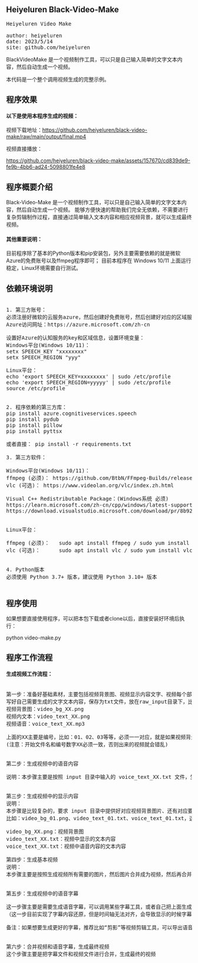 

## Heiyeluren Black-Video-Make ##

<pre>
Heiyeluren Video Make

author: heiyeluren
date: 2023/5/14
site: github.com/heiyeluren
</pre>



BlackVideoMake 是一个视频制作工具，可以只是自己输入简单的文字文本内容，然后自动生成一个视频。

本代码是一个整个调用视频生成的完整示例。



## 程序效果

#### 以下是使用本程序生成的视频：
视频下载地址：https://github.com/heiyeluren/black-video-make/raw/main/output/final.mp4

视频直接播放：

https://github.com/heiyeluren/black-video-make/assets/157670/cd839de9-fe9b-4bb6-ad24-5098801fe4e8


## 程序概要介绍 ##


Black-Video-Make 是一个视频制作工具，可以只是自己输入简单的文字文本内容，然后自动生成一个视频。
能够方便快速的帮助我们完全无依赖，不需要进行复杂剪辑制作过程，直接通过简单输入文本内容和相应视频背景，就可以生成最终视频。


#### 其他重要说明：
目前程序除了基本的Python版本和pip安装包，另外主要需要依赖的就是微软Azure的免费账号以及ffmpeg程序即可；
目前本程序在 Windows 10/11 上面运行稳定，Linux环境需要自行测试。


## 依赖环境说明 ##

<pre>

1. 第三方账号：
必须注册好微软的云服务azure，然后创建好免费账号，然后创建好对应的区域服务，记录下对应的key和区域信息，填写到下面的配置中。
Azure访问网址：https://azure.microsoft.com/zh-cn

设置好Azure的认知服务的key和区域信息，设置环境变量：
Windows平台(Windows 10/11)：
setx SPEECH_KEY "xxxxxxxx"
setx SPEECH_REGION "yyy"

Linux平台：
echo 'export SPEECH_KEY=xxxxxxxx' | sudo /etc/profile
echo 'export SPEECH_REGION=yyyyy' | sudo /etc/profile 
source /etc/profile


2. 程序依赖的第三方库：
pip install azure.cognitiveservices.speech
pip install pydub
pip install pillow
pip install pyttsx

或者直接： pip install -r requirements.txt

3. 第三方软件：

Windows平台(Windows 10/11)：
ffmpeg (必须)： https://github.com/BtbN/FFmpeg-Builds/releases
vlc (可选)： https://www.videolan.org/vlc/index.zh.html

Visual C++ Redistributable Package：(Windows系统 必须)
https://learn.microsoft.com/zh-cn/cpp/windows/latest-supported-vc-redist?view=msvc-170
https://download.visualstudio.microsoft.com/download/pr/8b92f460-7e03-4c75-a139-e264a770758d/26C2C72FBA6438F5E29AF8EBC4826A1E424581B3C446F8C735361F1DB7BEFF72/VC_redist.x64.exe


Linux平台：

ffmpeg (必须)：   sudo apt install ffmpeg / sudo yum install ffmpeg / sudo pacman -S ffmpeg / sudo dnf install ffmpeg
vlc (可选)：      sudo apt install vlc / sudo yum install vlc / sudo pacman -S vlc / sudo dnf install vlc


4. Python版本
必须使用 Python 3.7+ 版本，建议使用 Python 3.10+ 版本

</pre>


## 程序使用 ##

如果想要直接使用程序，可以把本包下载或者clone以后，直接安装好环境后执行：

python video-make.py




## 程序工作流程 ##


#### 生成视频工作流程：

<pre>

第一步：准备好基础素材，主要包括视频背景图、视频显示内容文字、视频每个部分内容语音文本
写好自己需要生成的文字文本内容，保存为txt文件，放在raw_input目录下，比如：input/voice_01.txt，主要文本内容包括：
视频背景图：video_bg_XX.png
视频内文本：video_text_XX.png
视频语音：voice_text_XX.mp3

上面的XX主要是编号，比如：01、02、03等等，必须一一对应，就是如果视频背景图和视频内显示文本和视频这个环节的语音文本，都需要编号一致。
(注意：开始文件名和编号数字XX必须一致，否则出来的视频就会错乱)


第二步：生成视频中的语音内容

说明：本步骤主要是按照 input 目录中输入的 voice_text_XX.txt 文件，生成对应的语音内容文件，保存到 output 目录中。


第三步：生成视频中的显示内容
说明：
本步骤是比较复杂的，要求 input 目录中提供好对应视频背景图片、还有对应要显示内容到背景图的文本文件、还有视频中语音内容的文本文件，对应编号要一致。
比如：video_bg_01.png、video_text_01.txt、voice_text_01.txt，这三个文件的编号都是01，这样才能对应上。（文件前缀名必须一致，然后每个文件内容相关的编号必须一致）

video_bg_XX.png：视频背景图
video_text_XX.txt：视频中显示的文本内容
voice_text_XX.txt：视频中语音内容的文本内容

第四步：生成基本视频
说明：
本步骤主要是按照生成视频所有需要的图片，然后图片合并成为视频，然后再合并上对应的语音内容，生成最终的视频。


第五步：生成视频中的语音字幕

这一步骤主要是需要生成语音字幕，可以调用某些字幕工具，或者自己把上面生成视频导入进去出字幕srt文件。
（这一步目前实现了字幕内容还原，但是时间轴无法对齐，会导致显示的时候字幕挤在一起）

备注：如果想要生成更好的字幕，推荐比如“剪影”等视频剪辑工具，可以导出语音中的字幕，可以对应到时间轴。


第六步：合并视频和语音字幕，生成最终视频
这个步骤主要是把字幕文件和视频文件进行合并，生成最终的视频

</pre>


